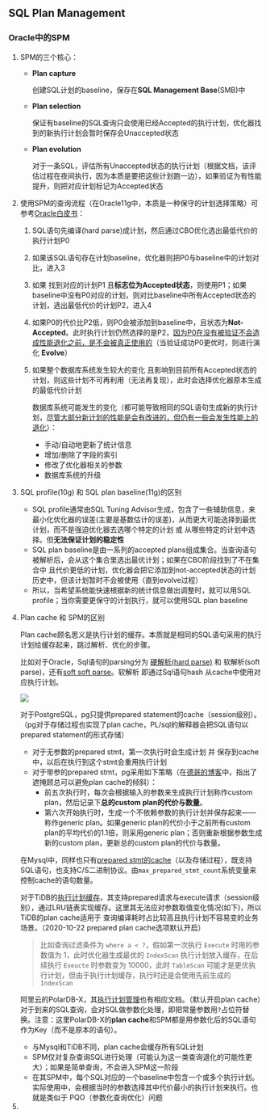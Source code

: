 ## SQL Plan Management

### Oracle中的SPM

1. SPM的三个核心：
   
   - **Plan capture**
   
     创建SQL计划的baseline，保存在**SQL Management Base**(SMB)中
   
   - **Plan selection**
   
     保证有baseline的SQL查询只会使用已经Accepted的执行计划，优化器找到的新执行计划会暂时保存会Unaccepted状态
   
   - **Plan evolution**
   
     对于一条SQL，评估所有Unaccepted状态的执行计划（根据文档，该评估过程在夜间执行，因为本质是要把这些计划跑一边），如果验证为有性能提升，则把对应计划标记为Accepted状态
   
2. 使用SPM的查询流程（在Oracle11g中，本质是一种保守的计划选择策略）可参考[Oracle白皮书](https://www.oracle.com/technetwork/database/bi-datawarehousing/twp-sql-plan-mgmt-12c-1963237.pdf)：

   1. SQL语句先编译(hard parse)成计划，然后通过CBO优化选出最低代价的执行计划P0

   2. 如果该SQL语句存在计划baseline，优化器则把P0与baseline中的计划对比，进入3

   3. 如果 找到对应的计划P1 且**标志位为Accepted状态**，则使用P1；如果baseline中没有P0对应的计划，则对比baseline中所有Accepted状态的计划，选出最低代价的计划P2，进入4

   4. 如果P0的代价比P2低，则P0会被添加到baseline中，且状态为**Not-Accepted**。此时执行计划仍然选择的是P2，[因为P0在没有被验证不会造成性能退化之前，是不会被真正使用的](https://blogs.oracle.com/optimizer/sql-plan-management-part-2-of-4-spm-aware-optimizer)（当验证成功P0更优时，则进行演化 **Evolve**）

   5. 如果整个数据库系统发生较大的变化 且影响到目前所有Accepted状态的计划，则这些计划不可再利用（无法再复现），此时会选择优化器原本生成的最低代价计划

      数据库系统可能发生的变化（都可能导致相同的SQL语句生成新的执行计划，<u>尽管大部分新计划的性能是会有改进的，但仍有一些会发生性能上的退化</u>）：

      - 手动/自动地更新了统计信息
      - 增加/删除了字段的索引
      - 修改了优化器相关的参数
      - 数据库系统的升级

3. SQL profile(10g) 和 SQL plan baseline(11g)的区别

   - SQL profile通常由SQL Tuning Advisor生成，包含了一些辅助信息，来最小化优化器的误差(主要是基数估计的误差)，从而更大可能选择到最优计划，而不是强迫优化器去选哪个特定的计划 或 从哪些特定的计划中选择。但**无法保证计划的稳定性**
   - SQL plan baseline是由一系列的accepted plans组成集合。当查询语句被解析后，会从这个集合里选出最优计划；如果在CBO阶段找到了不在集合中 且代价更低的计划，优化器会把它添加到not-accepted状态的计划历史中，但该计划暂时不会被使用（直到evolve过程）
   - 所以，当希望系统能快速根据新的统计信息做出调整时，就可以用SQL profile；当你需要更保守的计划执行，就可以使用SQL plan baseline

4. Plan cache 和 SPM的区别

   Plan cache顾名思义是执行计划的缓存。本质就是相同的SQL语句采用的执行计划给缓存起来，跳过解析、优化的步骤。

   比如对于Oracle，Sql语句的parsing分为 <u>硬解析(hard parse)</u> 和 软解析(soft parse)，还有<u>soft soft parse</u>。软解析 即通过Sql语句hash 从cache中使用对应执行计划。

   ![](https://cchw-1257198376.cos.ap-chengdu.myqcloud.com/test/clipboard_20201211_104035.png)

   对于PostgreSQL，pg只提供prepared statement的cache（session级别）。（pg对于存储过程也实现了plan cache，PL/sql的解释器会把SQL语句以prepared statement的形式存储）

   - 对于无参数的prepared stmt，第一次执行时会生成计划 并 保存到cache中，以后在执行到这个stmt会重用执行计划
   - 对于带参的prepared stmt，pg采用如下策略（在[德哥的博客](https://github.com/digoal/blog/blob/master/201606/20160617_01.md)中，指出了遮掩顾总可以避免plan cache的倾斜）：
     - 前五次执行时，每次会根据输入的参数来生成执行计划称作custom plan，然后记录下**总的custom plan的代价与数量**。
     - 第六次开始执行时，生成一个不依赖参数的执行计划并保存起来——称作generic plan。如果generic plan的代价小于之前所有custom plan的平均代价的1.1倍，则采用generic plan；否则重新根据参数生成新的custom plan，更新总的custom plan的代价与数量。

   在Mysql中，同样也只有[prepared stmt的cache](https://dev.mysql.com/doc/refman/8.0/en/statement-caching.html)（以及存储过程），既支持SQL语句，也支持C/S二进制协议。由`max_prepared_stmt_count`系统变量来控制cache的语句数量。

   对于TiDB的[执行计划缓存](https://docs.pingcap.com/zh/tidb/stable/sql-prepare-plan-cache)，其支持prepared请求与execute请求（session级别），通过LRU链表实现缓存。这里其无法应对参数取值变化情况(如下)，所以TiDB的plan cache适用于 查询编译耗时占比较高且执行计划不容易变的业务场景。（2020-10-22 prepared plan cache选项默认开启）

   > 比如查询过滤条件为 `where a < ?`，假如第一次执行 `Execute` 时用的参数值为 1，此时优化器生成最优的 `IndexScan` 执行计划放入缓存，在后续执行 `Exeucte` 时参数变为 10000，此时 `TableScan` 可能才是更优执行计划，但由于执行计划缓存，执行时还是会使用先前生成的 `IndexScan`

   阿里云的PolarDB-X，其[执行计划管理](https://help.aliyun.com/document_detail/144299.html)也有相应文档。（默认开启plan cache）对于到来的SQL查询，会对SQL做参数化处理，即把常量参数用`?`占位符替换。注意：这里PolarDB-X的**plan cache**和SPM都是用参数化后的SQL语句作为Key（而不是原本的语句）。

   - 与Mysql和TiDB不同，plan cache会缓存所有SQL计划
   - SPM仅对复杂查询SQL进行处理（可能认为这一类查询退化的可能性更大）；如果是简单查询，不会进入SPM这一阶段
   - 在其SPM中，每个SQL对应的一个baseline中包含一个或多个执行计划。实际使用中，会根据当时的参数选择其中代价最小的执行计划来执行。也就是类似于 PQO（参数化查询优化）问题

5. 